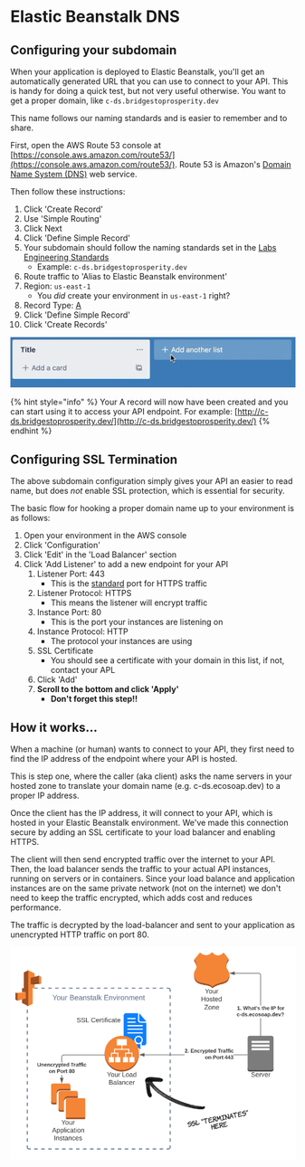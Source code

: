 # Elastic Beanstalk DNS

## Configuring your subdomain

When your application is deployed to Elastic Beanstalk, you'll get an automatically generated URL that you can use to connect to your API. This is handy for doing a quick test, but not very useful otherwise. You want to get a proper domain, like `c-ds.bridgestoprosperity.dev`

This name follows our naming standards and is easier to remember and to share.

First, open the AWS Route 53 console at [https://console.aws.amazon.com/route53/](https://console.aws.amazon.com/route53/). Route 53 is Amazon's [Domain Name System \(DNS\)](https://simple.wikipedia.org/wiki/Domain_Name_System) web service.

Then follow these instructions:

1. Click 'Create Record'
2. Use 'Simple Routing'
3. Click Next
4. Click 'Define Simple Record'
5. Your subdomain should follow the naming standards set in the [Labs Engineering Standards](https://en.wikipedia.org/wiki/List_of_TCP_and_UDP_port_numbers#Well-known_ports)
   * Example: `c-ds.bridgestoprosperity.dev`
6. Route traffic to 'Alias to Elastic Beanstalk environment'
7. Region: `us-east-1`
   * You _did_ create your environment in `us-east-1` right?
8. Record Type: [A](https://en.wikipedia.org/wiki/List_of_DNS_record_types)
9. Click 'Define Simple Record'
10. Click 'Create Records'

![](../../.gitbook/assets/image%20%284%29.png)

{% hint style="info" %}
Your A record will now have been created and you can start using it to access your API endpoint. For example: [http://c-ds.bridgestoprosperity.dev/](http://c-ds.bridgestoprosperity.dev/)
{% endhint %}

## Configuring SSL Termination

The above subdomain configuration simply gives your API an easier to read name, but does _not_ enable SSL protection, which is essential for security.

The basic flow for hooking a proper domain name up to your environment is as follows:

1. Open your environment in the AWS console
2. Click 'Configuration'
3. Click 'Edit' in the 'Load Balancer' section
4. Click 'Add Listener' to add a new endpoint for your API
   1. Listener Port: 443
      * This is the [standard](https://en.wikipedia.org/wiki/List_of_TCP_and_UDP_port_numbers#Well-known_ports) port for HTTPS traffic
   2. Listener Protocol: HTTPS
      * This means the listener will encrypt traffic
   3. Instance Port: 80
      * This is the port your instances are listening on
   4. Instance Protocol: HTTP
      * The protocol your instances are using
   5. SSL Certificate
      * You should see a certificate with your domain in this list, if not, contact your APL
   6. Click 'Add'
   7. **Scroll to the bottom and click 'Apply'**
      * **Don't forget this step!!**

## How it works...

When a machine \(or human\) wants to connect to your API, they first need to find the IP address of the endpoint where your API is hosted.

This is step one, where the caller \(aka client\) asks the name servers in your hosted zone to translate your domain name \(e.g. c-ds.ecosoap.dev\) to a proper IP address.

Once the client has the IP address, it will connect to your API, which is hosted in your Elastic Beanstalk environment. We've made this connection secure by adding an SSL certificate to your load balancer and enabling HTTPS.

The client will then send encrypted traffic over the internet to your API. Then, the load balancer sends the traffic to your actual API instances, running on servers or in containers. Since your load balance and application instances are on the same private network \(not on the internet\) we don't need to keep the traffic encrypted, which adds cost and reduces performance.

The traffic is decrypted by the load-balancer and sent to your application as unencrypted HTTP traffic on port 80.

![](../../.gitbook/assets/image%20%281%29.png)

